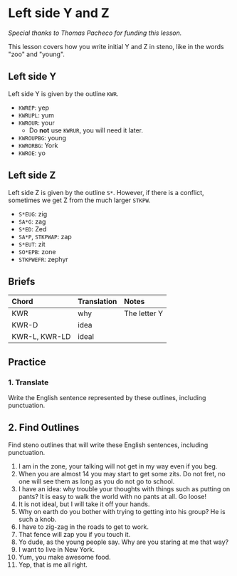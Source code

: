 # Left side Y and Z

_Special thanks to Thomas Pacheco for funding this lesson._

This lesson covers how you write initial Y and Z in steno, like in the words "zoo" and "young".

## Left side Y

Left side Y is given by the outline `KWR`.

<Steno-Display labels="all" stroke="Y" />

- `KWREP`: yep
- `KWRUPL`: yum
- `KWROUR`: your
  - Do **not** use `KWRUR`, you will need it later.
- `KWROUPBG`: young
- `KWRORBG`: York
- `KWROE`: yo

## Left side Z

Left side Z is given by the outline `S*`. However, if there is a conflict, sometimes we get Z from the much larger `STKPW`.

<Steno-Display labels="all" stroke="S*" />

- `S*EUG`: zig
- `SA*G`: zag
- `S*ED`: Zed
- `SA*P`, `STKPWAP`: zap
- `S*EUT`: zit
- `SO*EPB`: zone
- `STKPWEFR`: zephyr

## Briefs

| Chord         | Translation | Notes        |
| :------------ | :---------- | :----------- |
| KWR           | why         | The letter Y |
| KWR-D         | idea        |              |
| KWR-L, KWR-LD | ideal       |              |

## Practice

### 1. Translate

Write the English sentence represented by these outlines, including punctuation.

## 2. Find Outlines

Find steno outlines that will write these English sentences, including punctuation.

1. I am in the zone, your talking will not get in my way even if you beg.
2. When you are almost 14 you may start to get some zits. Do not fret, no one will see them as long as you do not go to school.
3. I have an idea: why trouble your thoughts with things such as putting on pants? It is easy to walk the world with no pants at all. Go loose!
4. It is not ideal, but I will take it off your hands.
5. Why on earth do you bother with trying to getting into his group? He is such a knob.
6. I have to zig-zag in the roads to get to work.
7. That fence will zap you if you touch it.
8. Yo dude, as the young people say. Why are you staring at me that way?
9. I want to live in New York.
10. Yum, you make awesome food.
11. Yep, that is me all right.
